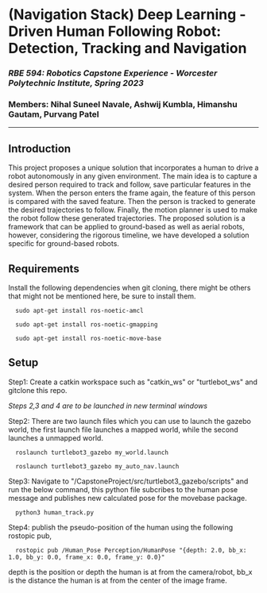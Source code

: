 # (Navigation Stack) Deep Learning - Driven Human Following Robot: Detection, Tracking and Navigation

### *RBE 594: Robotics Capstone Experience - Worcester Polytechnic Institute, Spring 2023*
### Members: Nihal Suneel Navale, Ashwij Kumbla, Himanshu Gautam, Purvang Patel

--------------------------------------------------------------

## Introduction
This project proposes a unique solution that incorporates a human to drive a robot autonomously
in any given environment. The main idea is to capture a desired person required to track and
follow, save particular features in the system. When the person enters the frame again, the feature
of this person is compared with the saved feature. Then the person is tracked to generate the
desired trajectories to follow. Finally, the motion planner is used to make the robot follow these
generated trajectories. The proposed solution is a framework that can be applied to ground-based
as well as aerial robots, however, considering the rigorous timeline, we have developed a
solution specific for ground-based robots.

## Requirements

Install the following dependencies when git cloning, there might be others that might not be mentioned here, be sure to install them.
```
  sudo apt-get install ros-noetic-amcl
```
```
  sudo apt-get install ros-noetic-gmapping
```
```
  sudo apt-get install ros-noetic-move-base
```

## Setup

Step1: Create a catkin workspace such as "catkin_ws" or "turtlebot_ws" and gitclone this repo.

*Steps 2,3 and 4 are to be launched in new terminal windows*

Step2: There are two launch files which you can use to launch the gazebo world, the first launch file launches a mapped world, while the second launches a unmapped world.   
```
  roslaunch turtlebot3_gazebo my_world.launch
```

```
  roslaunch turtlebot3_gazebo my_auto_nav.launch 
```

Step3: Navigate to "/CapstoneProject/src/turtlebot3_gazebo/scripts" and run the below command, this python file subcribes to the human pose message and publishes new calculated pose for the movebase package.
```
  python3 human_track.py
```

  
Step4: publish the pseudo-position of the human using the following rostopic pub, 
```
  rostopic pub /Human_Pose Perception/HumanPose "{depth: 2.0, bb_x: 1.0, bb_y: 0.0, frame_x: 0.0, frame_y: 0.0}"
```

depth is the position or depth the human is at from the camera/robot, bb_x is the distance the human is at from the center of the image frame.
